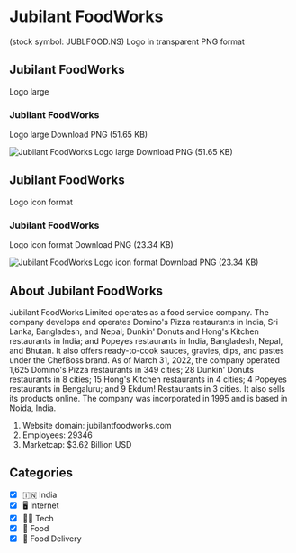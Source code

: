 # Jubilant FoodWorks
 (stock symbol: JUBLFOOD.NS) Logo in transparent PNG format

## Jubilant FoodWorks
 Logo large

### Jubilant FoodWorks
 Logo large Download PNG (51.65 KB)

![Jubilant FoodWorks
 Logo large Download PNG (51.65 KB)](/img/orig/JUBLFOOD.NS_BIG-bb4effec.png)

## Jubilant FoodWorks
 Logo icon format

### Jubilant FoodWorks
 Logo icon format Download PNG (23.34 KB)

![Jubilant FoodWorks
 Logo icon format Download PNG (23.34 KB)](/img/orig/JUBLFOOD.NS-7c2ca129.png)

## About Jubilant FoodWorks


Jubilant FoodWorks Limited operates as a food service company. The company develops and operates Domino's Pizza restaurants in India, Sri Lanka, Bangladesh, and Nepal; Dunkin' Donuts and Hong's Kitchen restaurants in India; and Popeyes restaurants in India, Bangladesh, Nepal, and Bhutan. It also offers ready-to-cook sauces, gravies, dips, and pastes under the ChefBoss brand. As of March 31, 2022, the company operated 1,625 Domino's Pizza restaurants in 349 cities; 28 Dunkin' Donuts restaurants in 8 cities; 15 Hong's Kitchen restaurants in 4 cities; 4 Popeyes restaurants in Bengaluru; and 9 Ekdum! Restaurants in 3 cities. It also sells its products online. The company was incorporated in 1995 and is based in Noida, India.

1. Website domain: jubilantfoodworks.com
2. Employees: 29346
3. Marketcap: $3.62 Billion USD


## Categories
- [x] 🇮🇳 India
- [x] 🖥️ Internet
- [x] 👩‍💻 Tech
- [x] 🍴 Food
- [x] 🥡 Food Delivery
